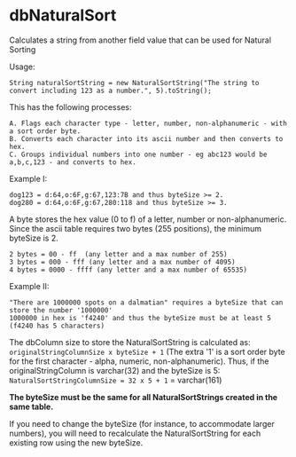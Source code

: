 # dbNaturalSort
Calculates a string from another field value that can be used for Natural Sorting

Usage:

    String naturalSortString = new NaturalSortString("The string to convert including 123 as a number.", 5).toString();

This has the following processes:

    A. Flags each character type - letter, number, non-alphanumeric - with a sort order byte.
    B. Converts each character into its ascii number and then converts to hex.
    C. Groups individual numbers into one number - eg abc123 would be a,b,c,123 - and converts to hex.

Example I:

    dog123 = d:64,o:6F,g:67,123:7B and thus byteSize >= 2.
    dog280 = d:64,o:6F,g:67,280:118 and thus byteSize >= 3.

A byte stores the hex value (0 to f) of a letter, number or non-alphanumeric. Since the ascii table requires two bytes (255 positions), the minimum byteSize is 2.

    2 bytes = 00 - ff  (any letter and a max number of 255)
    3 bytes = 000 - fff (any letter and a max number of 4095)
    4 bytes = 0000 - ffff (any letter and a max number of 65535)

Example II:

    "There are 1000000 spots on a dalmatian" requires a byteSize that can store the number '1000000'
    1000000 in hex is 'f4240' and thus the byteSize must be at least 5 (f4240 has 5 characters)

The dbColumn size to store the NaturalSortString is calculated as: `originalStringColumnSize x byteSize + 1` (The extra '1' is a sort order byte for the first character - alpha, numeric, non-alphanumeric). Thus, if the originalStringColumn is varchar(32) and the byteSize is 5: 
`NaturalSortStringColumnSize = 32 x 5 + 1` = varchar(161)

**The byteSize must be the same for all NaturalSortStrings created in the same table.**

If you need to change the byteSize (for instance, to accommodate larger numbers), you will need to recalculate the NaturalSortString for each existing row using the new byteSize.
